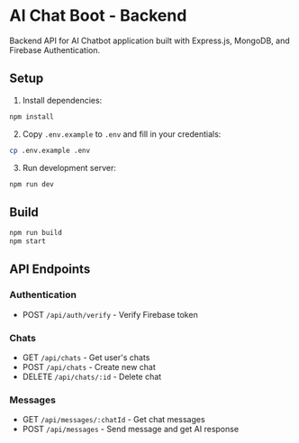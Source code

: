 # AI Chat Boot - Backend

Backend API for AI Chatbot application built with Express.js, MongoDB, and Firebase Authentication.

## Setup

1. Install dependencies:
```bash
npm install
```

2. Copy `.env.example` to `.env` and fill in your credentials:
```bash
cp .env.example .env
```

3. Run development server:
```bash
npm run dev
```

## Build

```bash
npm run build
npm start
```

## API Endpoints

### Authentication
- POST `/api/auth/verify` - Verify Firebase token

### Chats
- GET `/api/chats` - Get user's chats
- POST `/api/chats` - Create new chat
- DELETE `/api/chats/:id` - Delete chat

### Messages
- GET `/api/messages/:chatId` - Get chat messages
- POST `/api/messages` - Send message and get AI response
